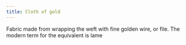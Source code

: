 ```yaml
---
title: Cloth of gold
---
```


Fabric made from wrapping the weft with fine golden wire, or file. The modern term for the equivalent is lame


